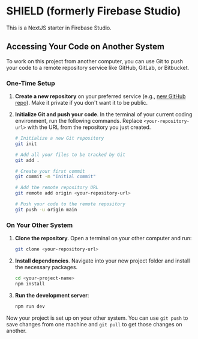 # SHIELD (formerly Firebase Studio)

This is a NextJS starter in Firebase Studio.

## Accessing Your Code on Another System

To work on this project from another computer, you can use Git to push your code to a remote repository service like GitHub, GitLab, or Bitbucket.

### One-Time Setup

1.  **Create a new repository** on your preferred service (e.g., [new GitHub repo](https://github.com/new)). Make it private if you don't want it to be public.

2.  **Initialize Git and push your code**. In the terminal of your current coding environment, run the following commands. Replace `<your-repository-url>` with the URL from the repository you just created.

    ```bash
    # Initialize a new Git repository
    git init

    # Add all your files to be tracked by Git
    git add .

    # Create your first commit
    git commit -m "Initial commit"

    # Add the remote repository URL
    git remote add origin <your-repository-url>

    # Push your code to the remote repository
    git push -u origin main
    ```

### On Your Other System

1.  **Clone the repository**. Open a terminal on your other computer and run:

    ```bash
    git clone <your-repository-url>
    ```

2.  **Install dependencies**. Navigate into your new project folder and install the necessary packages.

    ```bash
    cd <your-project-name>
    npm install
    ```

3.  **Run the development server**:
    ```bash
    npm run dev
    ```

Now your project is set up on your other system. You can use `git push` to save changes from one machine and `git pull` to get those changes on another.
